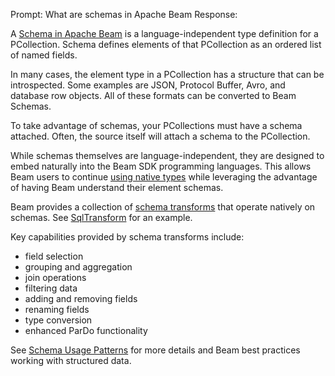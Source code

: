 Prompt:
What are schemas in Apache Beam
Response:

 A [Schema in Apache Beam](https://beam.apache.org/documentation/programming-guide/#schemas) is a language-independent type definition for a PCollection. Schema defines elements of that PCollection as an ordered list of named fields.

In many cases, the element type in a PCollection has a structure that can be introspected. Some examples are JSON, Protocol Buffer, Avro, and database row objects. All of these formats can be converted to Beam Schemas.

To take advantage of schemas, your PCollections must have a schema attached. Often, the source itself will attach a schema to the PCollection.

While schemas themselves are language-independent, they are designed to embed naturally into the Beam SDK programming languages. This allows Beam users to continue [using native types](https://beam.apache.org/documentation/programming-guide/#schemas-for-pl-types) while leveraging the advantage of having Beam understand their element schemas.

Beam provides a collection of [schema transforms](https://beam.apache.org/documentation/programming-guide/#662-schema-transforms) that operate natively on schemas. See [SqlTransform](https://beam.apache.org/documentation/dsls/sql/overview/) for an example.

Key capabilities provided by schema transforms include:
* field selection
* grouping and aggregation
* join operations
* filtering data
* adding and removing fields
* renaming fields
* type conversion
* enhanced ParDo functionality

See [Schema Usage Patterns](https://beam.apache.org/documentation/patterns/schema/) for more details and Beam best practices working with structured data.